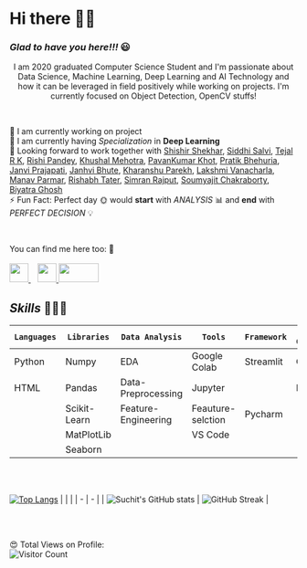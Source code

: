
# Hi there 🤜🤛 
### _Glad to have you here!!!_ 😃

<p align='center'>
 I am 2020 graduated Computer Science Student and I'm passionate about Data Science, Machine Learning, Deep Learning and AI Technology and how it can be leveraged in field positively while working on projects. I'm currently focused on Object Detection, OpenCV stuffs!</p>

<br>

🔬 I am currently working on project<br>
🤯 I am currently having _Specialization_ in **Deep Learning**<br>
🙌 Looking forward to work together with 
<a href="https://github.com/ShishirShekhar">Shishir Shekhar<a>,
<a href="https://github.com/salvi-siddhi333">Siddhi Salvi<a>,
<a href="https://github.com/BlackShadow18">Tejal R K<a>,
<a href="https://github.com/riishiiiii">Rishi Pandey<a>,
<a href="https://github.com/km-07">Khushal Mehotra<a>,
<a href="https://github.com/PavanKhotS17">PavanKumar Khot<a>,
<a href="https://github.com/darker-123">Pratik Bhehuria<a>,
<a href="https://github.com/janvi191">Janvi Prajapati</a>,
<a href="https://github.com/JanhviBhute">Janhvi Bhute</a>,
<a href="https://github.com/Kharanshu94">Kharanshu Parekh</a>,
<a href="https://github.com/lakshmivanacharla">Lakshmi Vanacharla</a>,
<a href="https://github.com/Manavparmar06">Manav Parmar</a>,
<a href="https://github.com/romaanchak-Rishabh">Rishabh Tater</a>,
<a href="https://github.com/Simran980">Simran Rajput</a>,
<a href="https://github.com/SoumyajitC24">Soumyajit Chakraborty</a>,
<a href="https://github.com/biyatra13">Biyatra Ghosh</a>
<br>
⚡ Fun Fact: Perfect day 🌞 would **start** with _ANALYSIS_ 📊 and **end** with _PERFECT DECISION_ 💡

<br>

<p>
You can find me here too: 👀 <br><br>
<a href="https://www.linkedin.com/in/suchit-p/">
<img src = "https://cdn-icons-png.flaticon.com/512/174/174857.png" width="33" height="33"> 
</a>
&nbsp;&nbsp;
<a href="https://www.instagram.com/suchit_patil_26/">
<img src = "http://assets.stickpng.com/images/580b57fcd9996e24bc43c521.png" width="33" height="33"> 
</a>

<a href="mailto: suchitpatil2612@gmail.com  ">
<img src = "https://1000logos.net/wp-content/uploads/2021/05/Gmail-logo.png" width="70" height="33"> 
</a>


 
<br>
 
 
 ## _Skills_ 🌟🌟🌟

| `Languages` |  `Libraries` | `Data Analysis` | `Tools` | `Framework` | `IT Constructs` | `DB Lang` | `ML Algo` | `DL Algo`|
| - | - | - | - | - | - | - | - | - |
|Python|Numpy|EDA|Google Colab|Streamlit|OOPS|SQL|Supervised|ANN|
|HTML|Pandas|Data-Preprocessing|Jupyter||DBMS||Unsupervised|CNN|
||Scikit-Learn|Feature-Engineering|Feauture-selction|Pycharm|||||||
||MatPlotLib||VS Code||||||
||Seaborn|||||||||

 
 <br>
 <br>
 
[![Top Langs](https://github-readme-stats.vercel.app/api/top-langs/?username=suchitpatil2612&layout=compact)](https://github.com/suchitpatil2612/github-readme-stats)
|  |  |
| - | - |
| ![Suchit's GitHub stats](https://github-readme-stats.vercel.app/api?username=suchitpatil2612&show_icons=true&theme=vision-friendly-dark) | ![GitHub Streak](http://github-readme-streak-stats.herokuapp.com?user=suchitpatil2612&theme=highcontrast&date_format=M%20j%5B%2C%20Y%5D) |

 <br>
 <br>
 
 
😍 Total Views on Profile:<br>
![Visitor Count](https://profile-counter.glitch.me/{suchitpatil2612}/count.svg)
